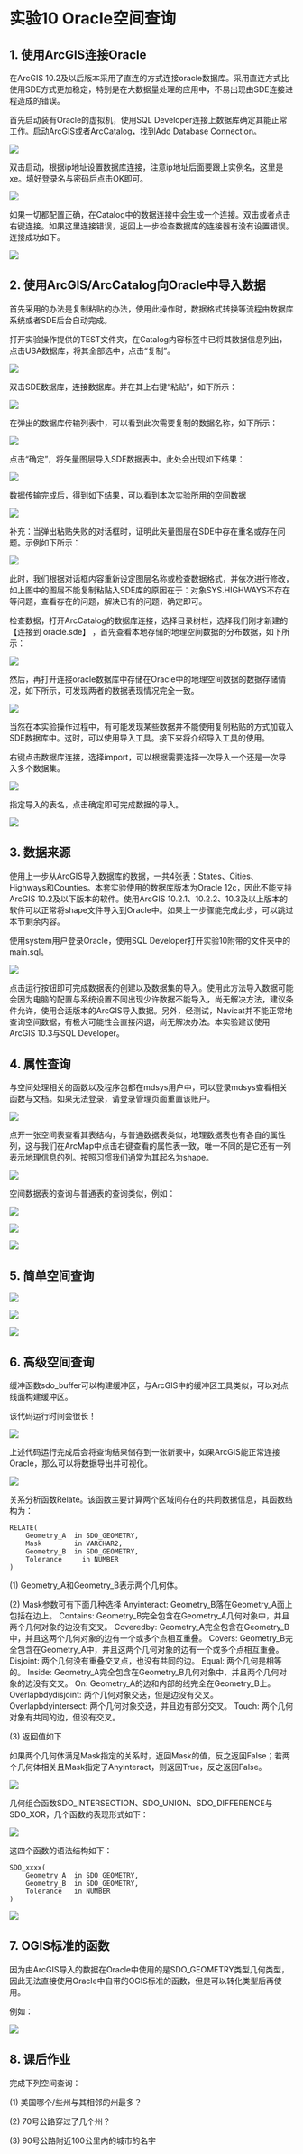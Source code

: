 # 实验10  Oracle空间查询

## 1. 使用ArcGIS连接Oracle

在ArcGIS 10.2及以后版本采用了直连的方式连接oracle数据库。采用直连方式比使用SDE方式更加稳定，特别是在大数据量处理的应用中，不易出现由SDE连接进程造成的错误。

首先启动装有Oracle的虚拟机，使用SQL Developer连接上数据库确定其能正常工作。启动ArcGIS或者ArcCatalog，找到Add Database Connection。

![](pic/1.png)

双击启动，根据ip地址设置数据库连接，注意ip地址后面要跟上实例名，这里是xe。填好登录名与密码后点击OK即可。

![](pic/2.png)

如果一切都配置正确，在Catalog中的数据连接中会生成一个连接。双击或者点击右键连接。如果这里连接错误，返回上一步检查数据库的连接器有没有设置错误。连接成功如下。

![](pic/3.png)

## 2. 使用ArcGIS/ArcCatalog向Oracle中导入数据

首先采用的办法是复制粘贴的办法，使用此操作时，数据格式转换等流程由数据库系统或者SDE后台自动完成。

打开实验操作提供的TEST文件夹，在Catalog内容标签中已将其数据信息列出，点击USA数据库，将其全部选中，点击“复制”。

![](pic/4.png)

双击SDE数据库，连接数据库。并在其上右键“粘贴”，如下所示：

![](pic/5.png)

在弹出的数据库传输列表中，可以看到此次需要复制的数据名称，如下所示：

![](pic/6.png)

点击“确定”，将矢量图层导入SDE数据表中。此处会出现如下结果：

![](pic/7.png)

数据传输完成后，得到如下结果，可以看到本次实验所用的空间数据

![](pic/8.png)

补充：当弹出粘贴失败的对话框时，证明此矢量图层在SDE中存在重名或存在问题。示例如下所示：

![](pic/9.png)

此时，我们根据对话框内容重新设定图层名称或检查数据格式，并依次进行修改，如上图中的图层不能复制粘贴入SDE库的原因在于：对象SYS.HIGHWAYS不存在等问题，查看存在的问题，解决已有的问题，确定即可。

检查数据，打开ArcCatalog的数据库连接，选择目录树栏，选择我们刚才新建的【连接到 oracle.sde】 ，首先查看本地存储的地理空间数据的分布数据，如下所示：

![](pic/10.png)
 
然后，再打开连接oracle数据库中存储在Oracle中的地理空间数据的数据存储情况，如下所示，可发现两者的数据表现情况完全一致。

![](pic/11.png)

当然在本实验操作过程中，有可能发现某些数据并不能使用复制粘贴的方式加载入SDE数据库中。这时，可以使用导入工具。接下来将介绍导入工具的使用。

右键点击数据库连接，选择import，可以根据需要选择一次导入一个还是一次导入多个数据集。
 
![](pic/12.png)

指定导入的表名，点击确定即可完成数据的导入。

![](pic/13.png)

## 3. 数据来源

使用上一步从ArcGIS导入数据库的数据，一共4张表：States、Cities、Highways和Counties。本套实验使用的数据库版本为Oracle 12c，因此不能支持ArcGIS 10.2及以下版本的软件。使用ArcGIS 10.2.1、10.2.2、10.3及以上版本的软件可以正常将shape文件导入到Oracle中。如果上一步骤能完成此步，可以跳过本节剩余内容。

使用system用户登录Oracle，使用SQL Developer打开实验10附带的文件夹中的main.sql。
 
![](pic/14.png)

点击运行按钮即可完成数据表的创建以及数据集的导入。使用此方法导入数据可能会因为电脑的配置与系统设置不同出现少许数据不能导入，尚无解决方法，建议条件允许，使用合适版本的ArcGIS导入数据。另外，经测试，Navicat并不能正常地查询空间数据，有极大可能性会直接闪退，尚无解决办法。本实验建议使用ArcGIS 10.3与SQL Developer。

## 4. 属性查询

与空间处理相关的函数以及程序包都在mdsys用户中，可以登录mdsys查看相关函数与文档。如果无法登录，请登录管理页面重置该账户。
 
![](pic/15.png)

点开一张空间表查看其表结构，与普通数据表类似，地理数据表也有各自的属性列，这与我们在ArcMap中点击右键查看的属性表一致，唯一不同的是它还有一列表示地理信息的列。按照习惯我们通常为其起名为shape。
 
![](pic/16.png)

空间数据表的查询与普通表的查询类似，例如：

![](pic/17.png)

![](pic/18.png)

![](pic/19.png)

## 5. 简单空间查询

![](pic/20.png)

![](pic/21.png)

![](pic/22.png)

## 6. 高级空间查询

缓冲函数sdo_buffer可以构建缓冲区，与ArcGIS中的缓冲区工具类似，可以对点线面构建缓冲区。

该代码运行时间会很长！

![](pic/23.png)

上述代码运行完成后会将查询结果储存到一张新表中，如果ArcGIS能正常连接Oracle，那么可以将数据导出并可视化。

![](pic/24.png)

关系分析函数Relate。该函数主要计算两个区域间存在的共同数据信息，其函数结构为：

    RELATE(
        Geometry_A  in SDO_GEOMETRY,
        Mask        in VARCHAR2,
        Geometry_B  in SDO_GEOMETRY,
        Tolerance     in NUMBER
    )

(1)	Geometry_A和Geometry_B表示两个几何体。

(2)	Mask参数可有下面几种选择
    Anyinteract: Geometry_B落在Geometry_A面上包括在边上。
    Contains: Geometry_B完全包含在Geometry_A几何对象中，并且两个几何对象的边没有交叉。 
    Coveredby: Geometry_A完全包含在Geometry_B中，并且这两个几何对象的边有一个或多个点相互重叠。 
    Covers: Geometry_B完全包含在Geometry_A中，并且这两个几何对象的边有一个或多个点相互重叠。 
    Disjoint: 两个几何没有重叠交叉点，也没有共同的边。 
    Equal: 两个几何是相等的。 
    Inside: Geometry_A完全包含在Geometry_B几何对象中，并且两个几何对象的边没有交叉。 
    On: Geometry_A的边和内部的线完全在Geometry_B上。 
    Overlapbdydisjoint: 两个几何对象交迭，但是边没有交叉。 
    Overlapbdyintersect: 两个几何对象交迭，并且边有部分交叉。 
    Touch: 两个几何对象有共同的边，但没有交叉。

(3)	返回值如下

如果两个几何体满足Mask指定的关系时，返回Mask的值，反之返回False；若两个几何体相关且Mask指定了Anyinteract，则返回True，反之返回False。

![](pic/25.png)

几何组合函数SDO_INTERSECTION、SDO_UNION、SDO_DIFFERENCE与SDO_XOR，几个函数的表现形式如下：

![](pic/26.png)

这四个函数的语法结构如下：

    SDO_xxxx(
        Geometry_A  in SDO_GEOMETRY,
        Geometry_B  in SDO_GEOMETRY,
        Tolerance   in NUMBER
    )

![](pic/27.png)

## 7. OGIS标准的函数

因为由ArcGIS导入的数据在Oracle中使用的是SDO_GEOMETRY类型几何类型，因此无法直接使用Oracle中自带的OGIS标准的函数，但是可以转化类型后再使用。

例如：

![](pic/28.png)

## 8. 课后作业

完成下列空间查询：

(1)	美国哪个/些州与其相邻的州最多？

(2)	70号公路穿过了几个州？

(3)	90号公路附近100公里内的城市的名字